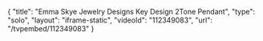 {
    "title": "Emma Skye Jewelry Designs Key Design 2Tone Pendant",
    "type": "solo",
    "layout": "iframe-static",
    "videoId": "112349083",
    "url": "\/tvpembed\/112349083"
}